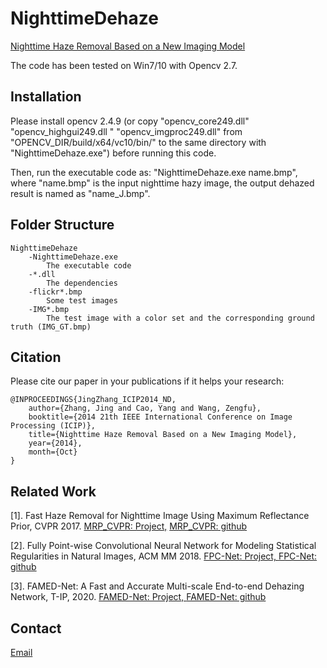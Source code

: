 # NighttimeDehaze
[Nighttime Haze Removal Based on a New Imaging Model](https://chaimi2013.github.io/Research/NighttimeDehazing_ICIP2014/index.html)

The code has been tested on Win7/10 with Opencv 2.7.

## Installation
Please install opencv 2.4.9 (or copy "opencv_core249.dll" "opencv_highgui249.dll " "opencv_imgproc249.dll" from "OPENCV_DIR/build/x64/vc10/bin/" to the same directory with "NighttimeDehaze.exe") before running this code.

Then, run the executable code as: "NighttimeDehaze.exe name.bmp", where "name.bmp" is the input nighttime hazy image, the output dehazed result is named as "name_J.bmp".

## Folder Structure
    NighttimeDehaze
        -NighttimeDehaze.exe
            The executable code
        -*.dll
            The dependencies
        -flickr*.bmp
            Some test images
        -IMG*.bmp
            The test image with a color set and the corresponding ground truth (IMG_GT.bmp)

## Citation
Please cite our paper in your publications if it helps your research:

    @INPROCEEDINGS{JingZhang_ICIP2014_ND, 
    	author={Zhang, Jing and Cao, Yang and Wang, Zengfu}, 
		booktitle={2014 21th IEEE International Conference on Image Processing (ICIP)}, 
		title={Nighttime Haze Removal Based on a New Imaging Model}, 
		year={2014}, 
		month={Oct}
	}
    
    
    
## Related Work
[1]. Fast Haze Removal for Nighttime Image Using Maximum Reflectance Prior, CVPR 2017. [MRP_CVPR: Project,](https://chaimi2013.github.io/Research/NighttimeDehazing/index.html)
    [MRP_CVPR: github](https://github.com/chaimi2013/MRP)
    
[2]. Fully Point-wise Convolutional Neural Network for Modeling Statistical Regularities in Natural Images, ACM MM 2018. [FPC-Net: Project, ](https://chaimi2013.github.io/Research/FPC/index.html)
    [FPC-Net: github](https://github.com/chaimi2013/FPCNet)
    
[3]. FAMED-Net: A Fast and Accurate Multi-scale End-to-end Dehazing Network, T-IP, 2020. [FAMED-Net: Project, ](https://chaimi2013.github.io/Research/FAMED-Net/)
    [FAMED-Net: github](https://github.com/chaimi2013/FAMED-Net)

## Contact
[Email](zj.winner@163.com)
